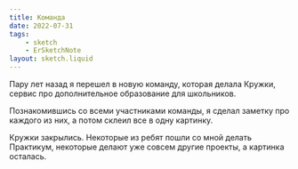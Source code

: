 ```yaml
---
title: Команда
date: 2022-07-31
tags:
    - sketch
    - ErSketchNote
layout: sketch.liquid
---
```


Пару лет назад я перешел в новую команду, которая делала Кружки, сервис про дополнительное образование для школьников.

Познакомившись со всеми участниками команды, я сделал заметку про каждого из них, а потом склеил все в одну картинку.

Кружки закрылись. Некоторые из ребят пошли со мной делать Практикум, некоторые делают уже совсем другие проекты, а картинка осталась.
